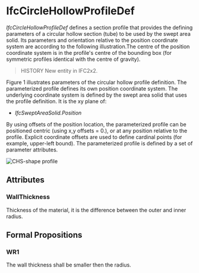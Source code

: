 # IfcCircleHollowProfileDef

_IfcCircleHollowProfileDef_ defines a section profile that provides the defining parameters of a circular hollow section (tube) to be used by the swept area solid. Its parameters and orientation relative to the position coordinate system are according to the following illustration.The centre of the position coordinate system is in the profile's centre of the bounding box (for symmetric profiles identical with the centre of gravity).
<!-- end of short definition -->

> HISTORY New entity in IFC2x2.

Figure 1 illustrates parameters of the circular hollow profile definition. The parameterized profile defines its own position coordinate system. The underlying coordinate system is defined by the swept area solid that uses the profile definition. It is the xy plane of:

* _IfcSweptAreaSolid.Position_

By using offsets of the position location, the parameterized profile can be positioned centric (using x,y offsets = 0.), or at any position relative to the profile. Explicit coordinate offsets are used to define cardinal points (for example, upper-left bound). The parameterized profile is defined by a set of parameter attributes.

![CHS-shape profile](../../../../figures/ifccirclehollowprofiledef.gif "Figure 1 — Circle hollow profile")

## Attributes

### WallThickness
Thickness of the material, it is the difference between the outer and inner radius.

## Formal Propositions

### WR1
The wall thickness shall be smaller then the radius.
